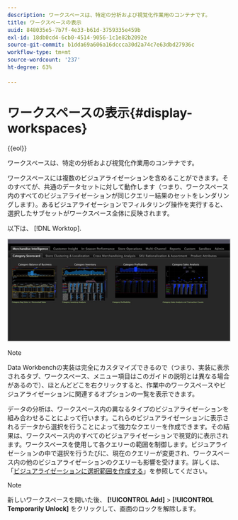 ```yaml
---
description: ワークスペースは、特定の分析および視覚化作業用のコンテナです。
title: ワークスペースの表示
uuid: 848035e5-7b7f-4e33-b61d-3759335e459b
exl-id: 18db0cd4-6cb0-4514-9056-1c1e82b2092e
source-git-commit: b1dda69a606a16dccca30d2a74c7e63dbd27936c
workflow-type: tm+mt
source-wordcount: '237'
ht-degree: 63%

---
```


# ワークスペースの表示{#display-workspaces}

{{eol}}

ワークスペースは、特定の分析および視覚化作業用のコンテナです。

ワークスペースには複数のビジュアライゼーションを含めることができます。そのすべてが、共通のデータセットに対して動作します（つまり、ワークスペース内のすべてのビジュアライゼーションが同じクエリー結果のセットをレンダリングします）。あるビジュアライゼーションでフィルタリング操作を実行すると、選択したサブセットがワークスペース全体に反映されます。

以下は、 [!DNL Worktop].

![](assets/client-wksp.png)

>[!NOTE]
>
>Data Workbenchの実装は完全にカスタマイズできるので（つまり、実装に表示されるタブ、ワークスペース、メニュー項目はこのガイドの説明とは異なる場合があるので）、ほとんどどこを右クリックすると、作業中のワークスペースやビジュアライゼーションに関連するオプションの一覧を表示できます。

データの分析は、ワークスペース内の異なるタイプのビジュアライゼーションを組み合わせることによって行います。これらのビジュアライゼーションに表示されるデータから選択を行うことによって強力なクエリーを作成できます。その結果は、ワークスペース内のすべてのビジュアライゼーションで視覚的に表示されます。ワークスペースを使用して各クエリーの範囲を制御します。ビジュアライゼーションの中で選択を行うたびに、現在のクエリーが変更され、ワークスペース内の他のビジュアライゼーションのクエリーも影響を受けます。詳しくは、「[ビジュアライゼーションに選択範囲を作成する](../../../home/c-get-started/c-vis/c-sel-vis/c-sel-vis.md#concept-012870ec22c7476e9afbf3b8b2515746)」を参照してください。

>[!NOTE]
>
>新しいワークスペースを開いた後、 **[!UICONTROL Add]** > **[!UICONTROL Temporarily Unlock]** をクリックして、画面のロックを解除します。
